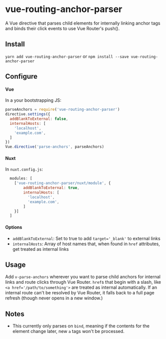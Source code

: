 # vue-routing-anchor-parser

A Vue directive that parses child elements for internally linking anchor tags and binds their click events to use Vue Router's push().

## Install

`yarn add vue-routing-anchor-parser` or `npm install --save vue-routing-anchor-parser`

## Configure

#### Vue

In a your bootstrapping JS:

```js
parseAnchors = require('vue-routing-anchor-parser')
directive.settings({
  addBlankToExternal: false,
  internalHosts: [
    'localhost',
    'example.com',
  ]
})
Vue.directive('parse-anchors', parseAnchors)
```

#### Nuxt

In `nuxt.config.js`:

```js
  modules: [
    ['vue-routing-anchor-parser/nuxt/module', {
        addBlankToExternal: true,
        internalHosts: [
          'localhost',
          'example.com',
        ]
    }]
  ]
```

#### Options

- `addBlankToExternal`: Set to true to add `target='_blank'` to external links
- `internalHosts`: Array of host names that, when found in `href` attributes, get treated as internal links

## Usage

Add `v-parse-anchors` wherever you want to parse child anchors for internal links and route clicks through Vue Router.  `href`s that begin with a slash, like `<a href='/path/to/something'>` are treated as internal automatically.  If an internal route can't be resolved by Vue Router, it falls back to a full page refresh (though never opens in a new window.)

## Notes

- This currently only parses on `bind`, meaning if the contents for the element change later, new `a` tags won't be processed.

